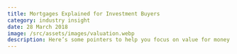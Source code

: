 ```yaml
---
title: Mortgages Explained for Investment Buyers
category: industry insight
date: 28 March 2018
image: /src/assets/images/valuation.webp
description: Here’s some pointers to help you focus on value for money and help manage the risks associated with being a landlord.The buy-to-let market is big in the United Kingdom and given the rising need and demand for rental property, an extremely important part of the market too. This guides aims to explain mortgages for investment buyers.
---
```

